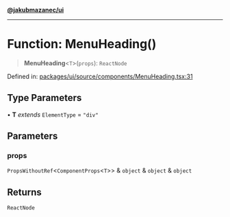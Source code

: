 [**@jakubmazanec/ui**](../README.md)

---

# Function: MenuHeading()

> **MenuHeading**\<`T`\>(`props`): `ReactNode`

Defined in:
[packages/ui/source/components/MenuHeading.tsx:31](https://github.com/jakubmazanec/tools/blob/66e975ab265618dba82f8e4c56654145b7ba4db7/packages/ui/source/components/MenuHeading.tsx#L31)

## Type Parameters

• **T** _extends_ `ElementType` = `"div"`

## Parameters

### props

`PropsWithoutRef`\<`ComponentProps`\<`T`\>\> & `object` & `object` & `object`

## Returns

`ReactNode`
